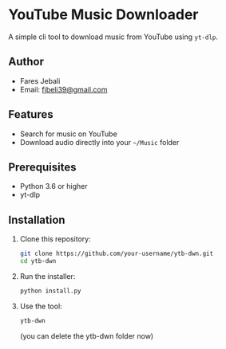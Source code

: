 # YouTube Music Downloader

A simple cli tool to download music from YouTube using `yt-dlp`.

## Author
- Fares Jebali
- Email: fjbeli39@gmail.com

## Features
- Search for music on YouTube
- Download audio directly into your `~/Music` folder

## Prerequisites
- Python 3.6 or higher
- yt-dlp

## Installation
1. Clone this repository:
   ```bash
   git clone https://github.com/your-username/ytb-dwn.git
   cd ytb-dwn
   ```
2. Run the installer:
   ```bash
   python install.py
   ```

3. Use the tool:
   ```bash
   ytb-dwn
   ```
   (you can delete the ytb-dwn folder now)